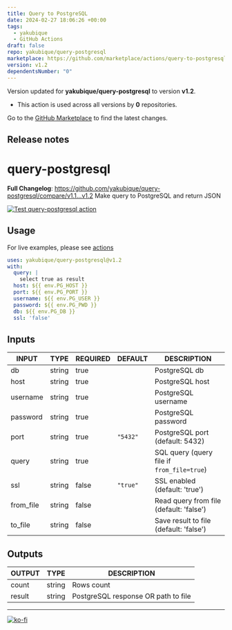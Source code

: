 ```yaml
---
title: Query to PostgreSQL
date: 2024-02-27 18:06:26 +00:00
tags:
  - yakubique
  - GitHub Actions
draft: false
repo: yakubique/query-postgresql
marketplace: https://github.com/marketplace/actions/query-to-postgresql
version: v1.2
dependentsNumber: "0"
---
```



Version updated for **yakubique/query-postgresql** to version **v1.2**.
- This action is used across all versions by **0** repositories.

Go to the [GitHub Marketplace](https://github.com/marketplace/actions/query-to-postgresql) to find the latest changes.

## Release notes

# query-postgresql

**Full Changelog**: https://github.com/yakubique/query-postgresql/compare/v1.1...v1.2
Make query to PostgreSQL and return JSON

[![Test `query-postgresql` action](https://github.com/yakubique/query-postgresql/actions/workflows/test-myself.yaml/badge.svg)](https://github.com/yakubique/query-postgresql/actions/workflows/test-myself.yaml)

## Usage

For live examples, please see [actions](https://github.com/yakubique/query-postgresql/actions/workflows/test-myself.yaml)

```yaml
uses: yakubique/query-postgresql@v1.2
with:
  query: |
    select true as result
  host: ${{ env.PG_HOST }}
  port: ${{ env.PG_PORT }}
  username: ${{ env.PG_USER }}
  password: ${{ env.PG_PWD }}
  db: ${{ env.PG_DB }}
  ssl: 'false'
```

## Inputs

<!-- AUTO-DOC-INPUT:START - Do not remove or modify this section -->

|   INPUT   |  TYPE  | REQUIRED | DEFAULT  |                DESCRIPTION                 |
|-----------|--------|----------|----------|--------------------------------------------|
|    db     | string |   true   |          |               PostgreSQL db                |
|   host    | string |   true   |          |              PostgreSQL host               |
| username  | string |   true   |          |            PostgreSQL username             |
| password  | string |   true   |          |            PostgreSQL password             |
|   port    | string |   true   | `"5432"` |      PostgreSQL port (default: 5432)       |
|   query   | string |   true   |          | SQL query (query file if `from_file=true`) |
|    ssl    | string |  false   | `"true"` |       SSL enabled (default: 'true')        |
| from_file | string |  false   |          |  Read query from file (default: 'false')   |
|  to_file  | string |  false   |          |   Save result to file (default: 'false')   |

<!-- AUTO-DOC-INPUT:END -->


## Outputs

<!-- AUTO-DOC-OUTPUT:START - Do not remove or modify this section -->

| OUTPUT |  TYPE  |             DESCRIPTION             |
|--------|--------|-------------------------------------|
| count  | string |             Rows count              |
| result | string | PostgreSQL response OR path to file |

<!-- AUTO-DOC-OUTPUT:END -->


----

[![ko-fi](https://ko-fi.com/img/githubbutton_sm.svg)](https://ko-fi.com/S6S1UZ9P7)

